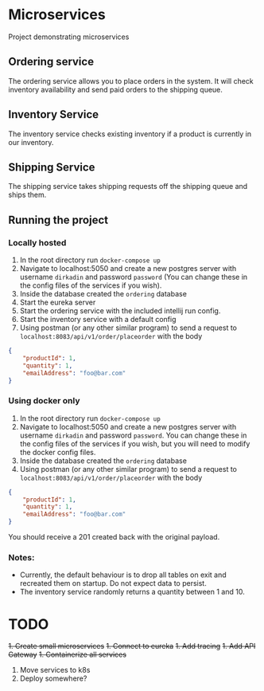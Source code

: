# Microservices
Project demonstrating microservices

## Ordering service
The ordering service allows you to place orders in the system. It will check inventory availability and send paid orders to the shipping queue.

## Inventory Service
The inventory service checks existing inventory if a product is currently in our inventory.

## Shipping Service
The shipping service takes shipping requests off the shipping queue and ships them.

## Running the project
### Locally hosted
1. In the root directory run `docker-compose up`
1. Navigate to localhost:5050 and create a new postgres server with username `dirkadin` and password `password` (You can change these in the config files of the services if you wish).
1. Inside the database created the `ordering` database
1. Start the eureka server
1. Start the ordering service with the included intellij run config.
1. Start the inventory service with a default config
1. Using postman (or any other similar program) to send a request to `localhost:8083/api/v1/order/placeorder` with the body

```json
{
    "productId": 1,
    "quantity": 1,
    "emailAddress": "foo@bar.com"
}
```

### Using docker only
1. In the root directory run `docker-compose up`
1. Navigate to localhost:5050 and create a new postgres server with username `dirkadin` and password `password`. You can change these in the config files of the services if you wish, but you will need to modify the docker config files.
1. Inside the database created the `ordering` database
1. Using postman (or any other similar program) to send a request to `localhost:8083/api/v1/order/placeorder` with the body

```json
{
    "productId": 1,
    "quantity": 1,
    "emailAddress": "foo@bar.com"
}
```


You should receive a 201 created back with the original payload.

### Notes:
- Currently, the default behaviour is to drop all tables on exit and recreated them on startup. Do not expect data to persist.
- The inventory service randomly returns a quantity between 1 and 10.

# TODO
~~1. Create small microservices~~
~~1. Connect to eureka~~
~~1. Add tracing~~
~~1. Add API Gateway~~
~~1. Containerize all services~~
1. Move services to k8s
1. Deploy somewhere?